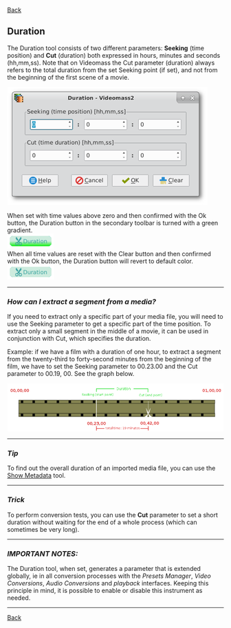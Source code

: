 [Back](../../videomass_use.md)

## Duration

The Duration tool consists of two different parameters: 
**Seeking** (time position) and **Cut** (duration) both expressed in hours, minutes and seconds (hh,mm,ss).
Note that on Videomass the Cut parameter (duration) always refers to the total duration from the set Seeking 
point (if set), and not from the beginning of the first scene of a movie.

![Image](../../images/duration.png) 

When set with time values above zero and then confirmed with the Ok button, the Duration button in the secondary toolbar is turned with a green gradient.   
![Image](../../images/btn_durationOn.png)   
When all time values are reset with the Clear button and then confirmed with the Ok button, the Duration button will 
revert to default color.   
![Image](../../images/btn_durationOff.png)

----------------

### _How can I extract a segment from a media?_
If you need to extract only a specific part of your media file, you will need to use the Seeking parameter to get 
a specific part of the time position.
To extract only a small segment in the middle of a movie, it can be used in conjunction with Cut, which specifies the 
duration.   

Example: if we have a film with a duration of one hour, to extract a segment from the twenty-third to forty-second 
minutes from the beginning of the film, we have to set the Seeking parameter to 00.23.00 and the Cut parameter to 
00.19, 00.  See the graph below.   

![Image](../../images/duration_graphic.png)

----------------

### _Tip_
To find out the overall duration of an imported media file, you can use the [Show Metadata](Show_metadata.md) tool.

----------------

### _Trick_ 
To perform conversion tests, you can use the **Cut** parameter to set a short duration without waiting for the end 
of a whole process (which can sometimes be very long).

----------------

### _IMPORTANT NOTES:_ 
The Duration tool, when set, generates a parameter that is extended globally, ie in all conversion processes with 
the _Presets Manager_, _Video Conversions_, _Audio Conversions_ and _playback_ interfaces. 
Keeping this principle in mind, it is possible to enable or disable this instrument as needed.

----------------

[Back](../../videomass_use.md)

